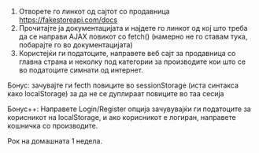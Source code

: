 1. Отворете го линкот од сајтот со продавница https://fakestoreapi.com/docs
2. Прочитајте ја документацијата и најдете го линкот од кој што треба да се направи AJAX повикот со fetch() (намерно не го ставам тука, побарајте го во документацијата)
3. Користејќи ги податоците, направете веб сајт за продавница со главна страна и неколку под категории за производите кои што се во податоците симнати од интернет.


Бонус: зачувајте ги fecth повиците во sessionStorage (иста синтакса како localStorage) за да не се дуплираат повиците во таа сесија

Бонус++: Направете Login/Register опција зачувувајќи ги податоците за корисникот на localStorage, и ако корисникот е логиран, направете кошничка со производите.

Рок на домашната 1 недела.